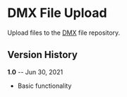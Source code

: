 # DMX File Upload

Upload files to the [DMX](https://github.com/dmx-systems/dmx-platform) file repository.

## Version History

**1.0** -- Jun 30, 2021

* Basic functionality
